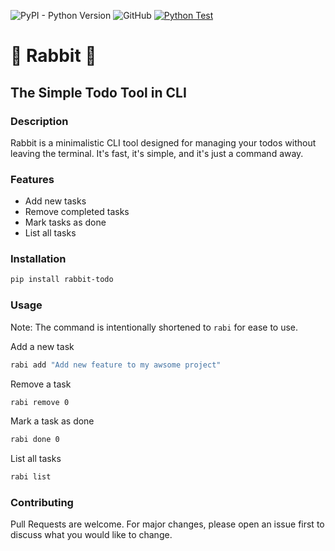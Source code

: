 ![PyPI - Python Version](https://img.shields.io/pypi/pyversions/rabbit-todo)
![GitHub](https://img.shields.io/github/license/MayugeStudio/rabbit-todo)
[![Python Test](https://github.com/MayugeStudio/rabbit-todo/actions/workflows/python_test.yml/badge.svg)](https://github.com/MayugeStudio/rabbit-todo/actions/workflows/python_test.yml)
# :rabbit: Rabbit :rabbit:

## The Simple Todo Tool in CLI

### Description

Rabbit is a minimalistic CLI tool designed for managing your todos without leaving the terminal.
It's fast, it's simple, and it's just a command away.

### Features

- Add new tasks
- Remove completed tasks
- Mark tasks as done
- List all tasks

### Installation

```bash
pip install rabbit-todo
```

### Usage

Note: The command is intentionally shortened to `rabi` for ease to use. 

Add a new task
```bash
rabi add "Add new feature to my awsome project"
```

Remove a task
```bash
rabi remove 0
```

Mark a task as done
```bash
rabi done 0
```

List all tasks
```bash
rabi list
```

### Contributing

Pull Requests are welcome.
For major changes, please open an issue first to discuss what you would like to change.
